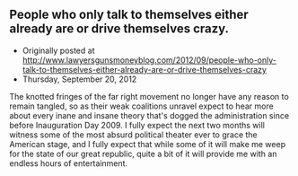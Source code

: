## People who only talk to themselves either already are or drive themselves crazy.

 * Originally posted at http://www.lawyersgunsmoneyblog.com/2012/09/people-who-only-talk-to-themselves-either-already-are-or-drive-themselves-crazy
 * Thursday, September 20, 2012

The knotted fringes of the far right movement no longer have any reason to remain tangled, so as their weak coalitions unravel expect to hear more about every inane and insane theory that's dogged the administration since before Inauguration Day 2009. I fully expect the next two months will witness some of the most absurd political theater ever to grace the American stage, and I fully expect that while some of it will make me weep for the state of our great republic, quite a bit of it will provide me with an endless hours of entertainment.